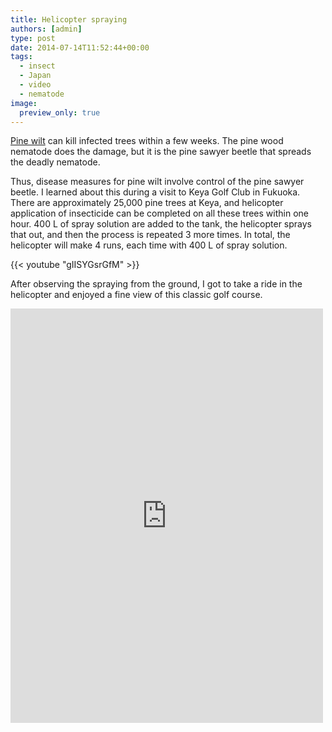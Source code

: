 ```yaml
---
title: Helicopter spraying
authors: [admin]
type: post
date: 2014-07-14T11:52:44+00:00
tags:
  - insect
  - Japan
  - video
  - nematode
image:
  preview_only: true
---
```


[Pine wilt](https://www.apsnet.org/edcenter/disandpath/nematode/pdlessons/Pages/PineWilt.aspx) can kill infected trees within a few weeks. The pine wood nematode does the damage, but it is the pine sawyer beetle that spreads the deadly nematode.

Thus, disease measures for pine wilt involve control of the pine sawyer beetle. I learned about this during a visit to Keya Golf Club in Fukuoka. There are approximately 25,000 pine trees at Keya, and helicopter application of insecticide can be completed on all these trees within one hour. 400 L of spray solution are added to the tank, the helicopter sprays that out, and then the process is repeated 3 more times. In total, the helicopter will make 4 runs, each time with 400 L of spray solution.

{{< youtube "gIISYGsrGfM" >}}

After observing the spraying from the ground, I got to take a ride in the helicopter and enjoyed a fine view of this classic golf course.

<iframe src="https://www.facebook.com/plugins/post.php?href=https%3A%2F%2Fwww.facebook.com%2Fmicah.turfgrass%2Fposts%2F10152630292486804&width=500&show_text=true&height=663&appId" width="500" height="663" style="border:none;overflow:hidden" scrolling="no" frameborder="0" allowfullscreen="true" allow="autoplay; clipboard-write; encrypted-media; picture-in-picture; web-share"></iframe>

